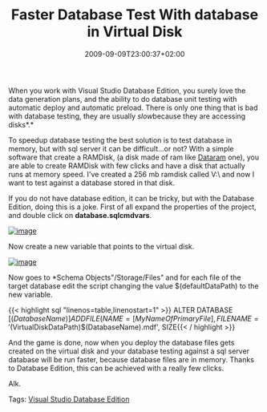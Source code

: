 ﻿---
title: "Faster Database Test With database in Virtual Disk"
description: ""
date: 2009-09-09T23:00:37+02:00
draft: false
tags: [Visual Studio Database Edition]
categories: [Visual Studio]
---
When you work with Visual Studio Database Edition, you surely love the data generation plans, and the ability to do database unit testing with automatic deploy and automatic preload. There is only one thing that is bad with database testing, they are usually *slow*because they are accessing disks*.*

To speedup database testing the best solution is to test database in memory, but with sql server it can be difficult...or not? With a simple software that create a RAMDisk, (a disk made of ram like [Dataram](http://www.dataram.com/) one), you are able to create RAMDisk with few clicks and have a disk that actually runs at memory speed. I've created a 256 mb ramdisk called V:\ and now I want to test against a database stored in that disk.

If you do not have database edition, it can be tricky, but with the Database Edition, doing this is a joke. First of all expand the properties of the project, and double click on  **database.sqlcmdvars**.

[![image](https://www.codewrecks.com/blog/wp-content/uploads/2009/09/image-thumb15.png "image")](https://www.codewrecks.com/blog/wp-content/uploads/2009/09/image15.png)

Now create a new variable that points to the virtual disk.

[![image](https://www.codewrecks.com/blog/wp-content/uploads/2009/09/image-thumb16.png "image")](https://www.codewrecks.com/blog/wp-content/uploads/2009/09/image16.png)

Now goes to *Schema Objects"/Storage/Files" and for each file of the target database edit the script changing the value $(defaultDataPath) to the new variable.

{{< highlight sql "linenos=table,linenostart=1" >}}
ALTER DATABASE [$(DatabaseName)]
    ADD FILE (NAME = [MyNameOfPrimaryFile], FILENAME = '$(VirtualDiskDataPath)$(DatabaseName).mdf', SIZE{{< / highlight >}}

<!-- Code inserted with Steve Dunn's Windows Live Writer Code Formatter Plugin.  http://dunnhq.com -->

And the game is done, now when you deploy the database files gets created on the virtual disk and your database testing against a sql server database will be run faster, because database files are in memory. Thanks to Database Edition, this can be achieved with a really few clicks.

Alk.

Tags: [Visual Studio Database Edition](http://technorati.com/tag/Visual%20Studio%20Database%20Edition)
